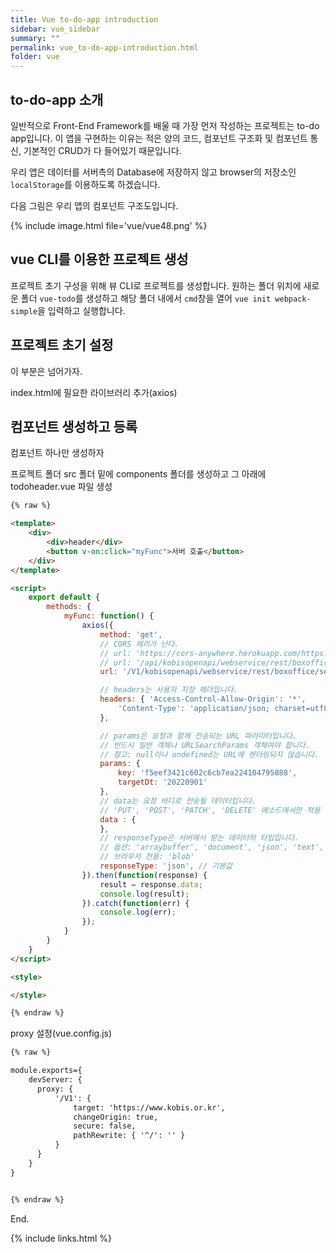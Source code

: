 ```yaml
---
title: Vue to-do-app introduction
sidebar: vue_sidebar
summary: ""
permalink: vue_to-do-app-introduction.html
folder: vue
---
```


## to-do-app 소개

일반적으로 Front-End Framework를 배울 때 가장 먼저 작성하는 프로젝트는 to-do app입니다. 이 앱을 구현하는 이유는
적은 양의 코드, 컴포넌트 구조화 및 컴포넌트 통신, 기본적인 CRUD가 다 들어있기 때문입니다.

우리 앱은 데이터를 서버측의 Database에 저장하지 않고 browser의 저장소인 `localStorage`를 이용하도록 하겠습니다.

다음 그림은 우리 앱의 컴포넌트 구조도입니다. 

{% include image.html
file='vue/vue48.png'
%}

## vue CLI를 이용한 프로젝트 생성

프로젝트 초기 구성을 위해 뷰 CLI로 프로젝트를 생성합니다. 원하는 폴더 위치에 새로운 폴더 `vue-todo`를 생성하고 해당 폴더
내에서 `cmd`창을 열어 `vue init webpack-simple`을 입력하고 실행합니다. 

## 프로젝트 초기 설정

이 부분은 넘어가자.

index.html에 필요한 라이브러리 추가(axios)

## 컴포넌트 생성하고 등록

컴포넌트 하나만 생성하자

프로젝트 폴더 src 폴더 밑에 components 폴더를 생성하고 그 아래에 todoheader.vue 파일 생성

~~~html
{% raw %}

<template>
    <div>
        <div>header</div>
        <button v-on:click="myFunc">서버 호출</button>
    </div>
</template>

<script>
    export default {
        methods: {
            myFunc: function() {
                axios({
                    method: 'get',
                    // CORS 에러가 난다. 
                    // url: 'https://cors-anywhere.herokuapp.com/https://www.kobis.or.kr/kobisopenapi/webservice/rest/boxoffice/searchDailyBoxOfficeList.json',
                    // url: '/api/kobisopenapi/webservice/rest/boxoffice/searchDailyBoxOfficeList.json',
                    url: '/V1/kobisopenapi/webservice/rest/boxoffice/searchDailyBoxOfficeList.json',

                    // headers는 사용자 지정 헤더입니다.
                    headers: { 'Access-Control-Allow-Origin': '*',
                        'Content-Type': 'application/json; charset=utf8'
                    },

                    // params은 요청과 함께 전송되는 URL 파라미터입니다.
                    // 반드시 일반 객체나 URLSearchParams 객체여야 합니다.
                    // 참고: null이나 undefined는 URL에 렌더링되지 않습니다.
                    params: {
                        key: 'f5eef3421c602c6cb7ea224104795888',
                        targetDt: '20220901'
                    },
                    // data는 요청 바디로 전송될 데이터입니다.  
                    // 'PUT', 'POST', 'PATCH', 'DELETE' 메소드에서만 적용 가능합니다.
                    data : {
                    },
                    // responseType은 서버에서 받는 데이터의 타입입니다.
                    // 옵션: 'arraybuffer', 'document', 'json', 'text', 'stream'
                    // 브라우저 전용: 'blob'
                    responseType: 'json', // 기본값                                          
                }).then(function(response) {
                    result = response.data;
                    console.log(result);
                }).catch(function(err) {
                    console.log(err);
                });
            }
        }
    }
</script>

<style>

</style>

{% endraw %}

~~~


proxy 설정(vue.config.js)

~~~html
{% raw %}

module.exports={
    devServer: {
      proxy: { 
          '/V1': { 
              target: 'https://www.kobis.or.kr', 
              changeOrigin: true,
              secure: false,
              pathRewrite: { '^/': '' }
          }
      }
    }
}


{% endraw %}

~~~


End.

{% include links.html %}
